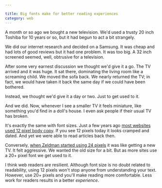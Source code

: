 ```yaml
---

title: Big fonts make for better reading experiences
category: web
---
```


A month or so ago we bought a new television. We'd used a trusty 20 inch Toshiba for 10 years or so, but it had begun to act a bit strangely.

We did our internet research and decided on a Samsung. It was cheap and had lots of good reviews but it had one problem. It was too big. A 32 inch screened seemed, well, obtrusive for a television.

After some very earnest discussion we thought we'd give it a go. The TV arrived and it was huge. It sat there, dominating the living room like a screaming child. We moved the sofa back. We nearly returned the TV; in fact, we would have taken it back the same day if we could have been bothered.

Instead, we thought we'd give it a day or two. Just to get used to it.

And we did. Now, whenever I see a smaller TV it feels miniature, like something you'd find in a doll's house. I even ask people if their usual TV has broken.

It's exactly the same with font sizes. Just a few years ago [most websites used 12 pixel body copy](https://leonpaternoster.com/2008/07/smashing-magazines-ideal-blog-layout/). If you see 12 pixels today it looks cramped and dated. And yet we were able to read articles back then.

Conversely, [when Zeldman started using 24 pixels](https://leonpaternoster.com/2012/04/why-most-websites-are-still-rubbish/) it was like getting a new TV. It felt aggressive. We wanted the old size for a bit. But as more sites use a 20+ pixel font we get used to it.

I think web readers are resilient. Although font size is no doubt related to readability, using 12 pixels won't stop anyone from understanding your text. However, use 20+ pixels and you'll make reading more comfortable. Less work for readers results in a better _experience_.
